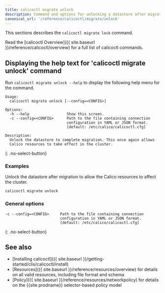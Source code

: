 ```yaml
---
title: calicoctl migrate unlock
description: Command and options for unlocking a datastore after migration.
canonical_url: '/reference/calicoctl/migrate/unlock'
---
```


This sections describes the `calicoctl migrate lock` command.

Read the [calicoctl Overview]({{ site.baseurl }}/reference/calicoctl/overview)
for a full list of calicoctl commands.

## Displaying the help text for 'calicoctl migrate unlock' command

Run `calicoctl migrate unlock --help` to display the following help menu for the
command.

```
Usage:
  calicoctl migrate unlock [--config=<CONFIG>]

Options:
  -h --help                 Show this screen.
  -c --config=<CONFIG>      Path to the file containing connection
                            configuration in YAML or JSON format.
                            [default: /etc/calico/calicoctl.cfg]

Description:
  Unlock the datastore to complete migration. This once again allows
  Calico resources to take effect in the cluster.
```
{: .no-select-button}

### Examples

Unlock the datastore after migration to allow the Calico resources to affect
the cluster.

```bash
calicoctl migrate unlock
```

### General options

```
-c --config=<CONFIG>     Path to the file containing connection
                         configuration in YAML or JSON format.
                         [default: /etc/calico/calicoctl.cfg]
```
{: .no-select-button}

## See also

-  [Installing calicoctl]({{ site.baseurl }}/getting-started/clis/calicoctl/install)
-  [Resources]({{ site.baseurl }}/reference/resources/overview) for details on all valid resources, including file format
   and schema
-  [Policy]({{ site.baseurl }}/reference/resources/networkpolicy) for details on the {{site.prodname}} selector-based policy model
